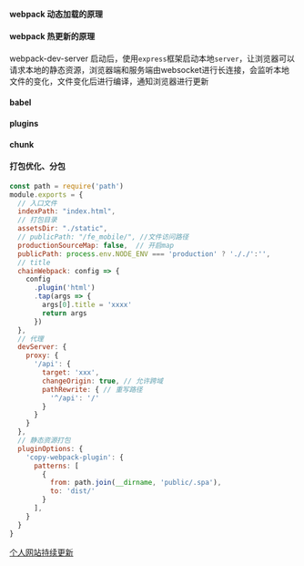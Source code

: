 #### webpack 动态加载的原理

#### webpack 热更新的原理

webpack-dev-server 启动后，使用`express`框架启动本地`server`，让浏览器可以请求本地的静态资源，浏览器端和服务端由websocket进行长连接，会监听本地文件的变化，文件变化后进行编译，通知浏览器进行更新

#### babel

#### plugins

#### chunk

#### 打包优化、分包

```javascript
const path = require('path')
module.exports = {
  // 入口文件
  indexPath: "index.html",
  // 打包目录
  assetsDir: "./static",
  // publicPath: "/fe_mobile/", //文件访问路径
  productionSourceMap: false,  // 开启map
  publicPath: process.env.NODE_ENV === 'production' ? '././':'',
  // title
  chainWebpack: config => {
    config
      .plugin('html')
      .tap(args => {
        args[0].title = 'xxxx'
        return args
      })
  },
  // 代理
  devServer: {
    proxy: {
      '/api': {
        target: 'xxx',
        changeOrigin: true, // 允许跨域
        pathRewrite: { // 重写路径
          '^/api': '/'
        }
      }
    }
  },
  // 静态资源打包
  pluginOptions: {
    'copy-webpack-plugin': {
      patterns: [
        {
          from: path.join(__dirname, 'public/.spa'),
          to: 'dist/'
        }
      ],
    }
  }
}
```

[个人网站持续更新](http://remons.gitee.io/)